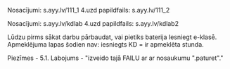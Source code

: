 Nosacījumi: s.ayy.lv/111_1
4.uzd papildfails: s.ayy.lv/111_2

Nosacījumi: s.ayy.lv/kdlab
4.uzd papildfails: s.ayy.lv/kdlab2

Lūdzu pirms sākat darbu pārbaudat, vai pietiks baterija
Iesniegt e-klasē. 
Apmeklējuma lapas šodien nav: iesniegts KD = ir apmeklēta stunda.

Piezīmes -
5.1. Labojums - "izveido tajā FAILU ar ar nosaukumu ".paturet"."